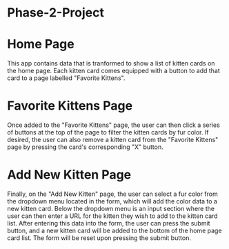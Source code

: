 # Phase-2-Project

# Home Page
This app contains data that is tranformed to show a list of kitten cards on the home page.
Each kitten card comes equipped with a button to add that card to a page labelled "Favorite Kittens".

# Favorite Kittens Page
Once added to the "Favorite Kittens" page, the user can then click a series of buttons at the top of the page to filter the kitten cards by fur color.
If desired, the user can also remove a kitten card from the "Favorite Kittens" page by pressing the card's corresponding "X" button.

# Add New Kitten Page
Finally, on the "Add New Kitten" page, the user can select a fur color from the dropdown menu located in the form, which will add the color data to a new kitten card.
Below the dropdown menu is an input section where the user can then enter a URL for the kitten they wish to add to the kitten card list.
After entering this data into the form, the user can press the submit button, and a new kitten card will be added to the bottom of the home page card list.
The form will be reset upon pressing the submit button.